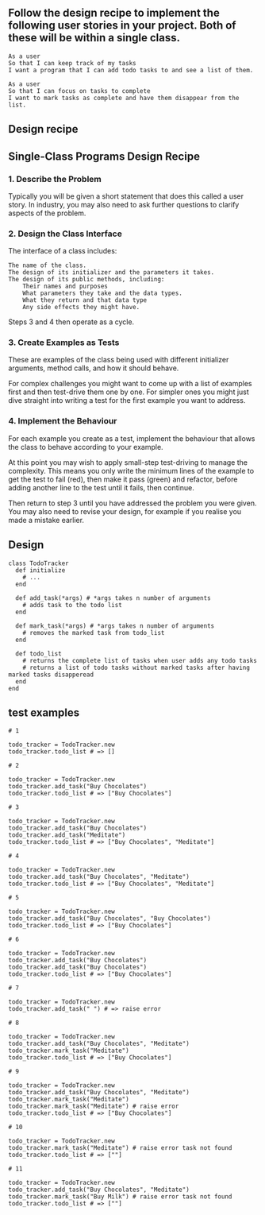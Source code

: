 ## Follow the design recipe to implement the following user stories in your project. Both of these will be within a single class.



    As a user
    So that I can keep track of my tasks
    I want a program that I can add todo tasks to and see a list of them.

    As a user
    So that I can focus on tasks to complete
    I want to mark tasks as complete and have them disappear from the list.


## Design recipe

## Single-Class Programs Design Recipe
### 1. Describe the Problem

Typically you will be given a short statement that does this called a user story. In industry, you may also need to ask further questions to clarify aspects of the problem.

### 2. Design the Class Interface

The interface of a class includes:

    The name of the class.
    The design of its initializer and the parameters it takes.
    The design of its public methods, including:
        Their names and purposes
        What parameters they take and the data types.
        What they return and that data type
        Any side effects they might have.

Steps 3 and 4 then operate as a cycle.

### 3. Create Examples as Tests

These are examples of the class being used with different initializer arguments, method calls, and how it should behave.

For complex challenges you might want to come up with a list of examples first and then test-drive them one by one. For simpler ones you might just dive straight into writing a test for the first example you want to address.

### 4. Implement the Behaviour

For each example you create as a test, implement the behaviour that allows the class to behave according to your example.

At this point you may wish to apply small-step test-driving to manage the complexity. This means you only write the minimum lines of the example to get the test to fail (red), then make it pass (green) and refactor, before adding another line to the test until it fails, then continue.

Then return to step 3 until you have addressed the problem you were given. You may also need to revise your design, for example if you realise you made a mistake earlier.

## Design

```
class TodoTracker
  def initialize
    # ...
  end

  def add_task(*args) # *args takes n number of arguments
    # adds task to the todo list
  end

  def mark_task(*args) # *args takes n number of arguments
    # removes the marked task from todo_list
  end

  def todo_list
    # returns the complete list of tasks when user adds any todo tasks
    # returns a list of todo tasks without marked tasks after having marked tasks disapperead
  end
end

```

## test examples

```
# 1

todo_tracker = TodoTracker.new
todo_tracker.todo_list # => []

# 2

todo_tracker = TodoTracker.new
todo_tracker.add_task("Buy Chocolates")
todo_tracker.todo_list # => ["Buy Chocolates"]

# 3

todo_tracker = TodoTracker.new
todo_tracker.add_task("Buy Chocolates")
todo_tracker.add_task("Meditate")
todo_tracker.todo_list # => ["Buy Chocolates", "Meditate"]

# 4

todo_tracker = TodoTracker.new
todo_tracker.add_task("Buy Chocolates", "Meditate")
todo_tracker.todo_list # => ["Buy Chocolates", "Meditate"]

# 5

todo_tracker = TodoTracker.new
todo_tracker.add_task("Buy Chocolates", "Buy Chocolates")
todo_tracker.todo_list # => ["Buy Chocolates"]

# 6

todo_tracker = TodoTracker.new
todo_tracker.add_task("Buy Chocolates")
todo_tracker.add_task("Buy Chocolates")
todo_tracker.todo_list # => ["Buy Chocolates"]

# 7

todo_tracker = TodoTracker.new
todo_tracker.add_task(" ") # => raise error

# 8

todo_tracker = TodoTracker.new
todo_tracker.add_task("Buy Chocolates", "Meditate")
todo_tracker.mark_task("Meditate")
todo_tracker.todo_list # => ["Buy Chocolates"]

# 9

todo_tracker = TodoTracker.new
todo_tracker.add_task("Buy Chocolates", "Meditate")
todo_tracker.mark_task("Meditate")
todo_tracker.mark_task("Meditate") # raise error 
todo_tracker.todo_list # => ["Buy Chocolates"]

# 10

todo_tracker = TodoTracker.new
todo_tracker.mark_task("Meditate") # raise error task not found
todo_tracker.todo_list # => [""]

# 11

todo_tracker = TodoTracker.new
todo_tracker.add_task("Buy Chocolates", "Meditate")
todo_tracker.mark_task("Buy Milk") # raise error task not found
todo_tracker.todo_list # => [""]
```
